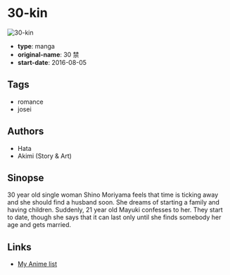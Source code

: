 # 30-kin

![30-kin](https://cdn.myanimelist.net/images/manga/3/223573.jpg)

-   **type**: manga
-   **original-name**: 30 禁
-   **start-date**: 2016-08-05

## Tags

-   romance
-   josei

## Authors

-   Hata
-   Akimi (Story & Art)

## Sinopse

30 year old single woman Shino Moriyama feels that time is ticking away and she should find a husband soon. She dreams of starting a family and having children. Suddenly, 21 year old Mayuki confesses to her. They start to date, though she says that it can last only until she finds somebody her age and gets married.

## Links

-   [My Anime list](https://myanimelist.net/manga/115290/30-kin)
